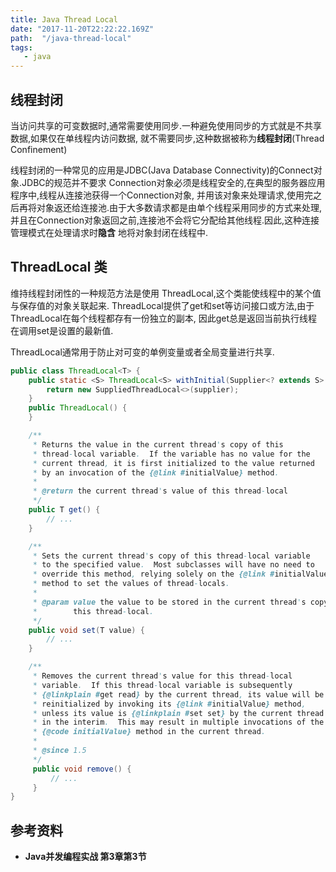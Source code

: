 ```yaml
---
title: Java Thread Local
date: "2017-11-20T22:22:22.169Z"
path:  "/java-thread-local"
tags:
   - java
---
```




## 线程封闭

当访问共享的可变数据时,通常需要使用同步.一种避免使用同步的方式就是不共享数据,如果仅在单线程内访问数据,
就不需要同步,这种数据被称为**线程封闭**(Thread Confinement)

线程封闭的一种常见的应用是JDBC(Java Database Connectivity)的Connect对象.JDBC的规范并不要求
Connection对象必须是线程安全的,在典型的服务器应用程序中,线程从连接池获得一个Connection对象,
并用该对象来处理请求,使用完之后再将对象返还给连接池.由于大多数请求都是由单个线程采用同步的方式来处理,
并且在Connection对象返回之前,连接池不会将它分配给其他线程.因此,这种连接管理模式在处理请求时**隐含**
地将对象封闭在线程中.

## ThreadLocal 类

维持线程封闭性的一种规范方法是使用 ThreadLocal,这个类能使线程中的某个值与保存值的对象关联起来.
ThreadLocal提供了get和set等访问接口或方法,由于ThreadLocal在每个线程都存有一份独立的副本,
因此get总是返回当前执行线程在调用set是设置的最新值.

ThreadLocal通常用于防止对可变的单例变量或者全局变量进行共享.

```java
public class ThreadLocal<T> {
    public static <S> ThreadLocal<S> withInitial(Supplier<? extends S> supplier) {
        return new SuppliedThreadLocal<>(supplier);
    }
    public ThreadLocal() {
    }

    /**
     * Returns the value in the current thread's copy of this
     * thread-local variable.  If the variable has no value for the
     * current thread, it is first initialized to the value returned
     * by an invocation of the {@link #initialValue} method.
     *
     * @return the current thread's value of this thread-local
     */
    public T get() {
        // ...
    }

    /**
     * Sets the current thread's copy of this thread-local variable
     * to the specified value.  Most subclasses will have no need to
     * override this method, relying solely on the {@link #initialValue}
     * method to set the values of thread-locals.
     *
     * @param value the value to be stored in the current thread's copy of
     *        this thread-local.
     */
    public void set(T value) {
        // ...
    }

    /**
     * Removes the current thread's value for this thread-local
     * variable.  If this thread-local variable is subsequently
     * {@linkplain #get read} by the current thread, its value will be
     * reinitialized by invoking its {@link #initialValue} method,
     * unless its value is {@linkplain #set set} by the current thread
     * in the interim.  This may result in multiple invocations of the
     * {@code initialValue} method in the current thread.
     *
     * @since 1.5
     */
     public void remove() {
         // ...
     }
}
```



## 参考资料
* **Java并发编程实战 第3章第3节**